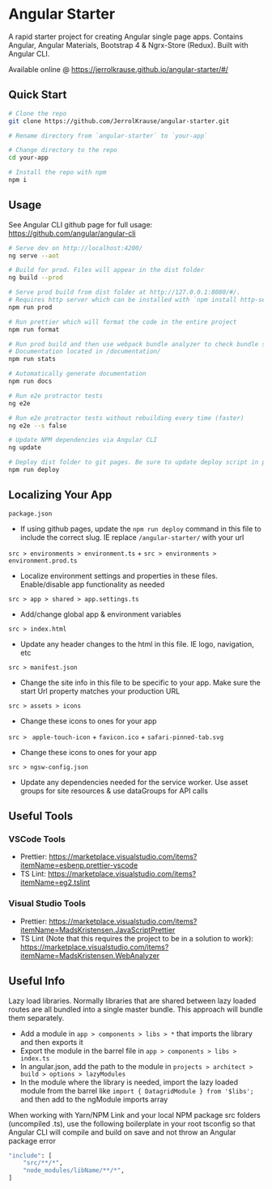 # Angular Starter

A rapid starter project for creating Angular single page apps. Contains Angular, Angular Materials, Bootstrap 4 & Ngrx-Store (Redux). Built with Angular CLI.

Available online @ https://jerrolkrause.github.io/angular-starter/#/

## Quick Start

```bash
# Clone the repo
git clone https://github.com/JerrolKrause/angular-starter.git

# Rename directory from `angular-starter` to `your-app`

# Change directory to the repo
cd your-app

# Install the repo with npm
npm i
```


## Usage
See Angular CLI github page for full usage: https://github.com/angular/angular-cli

```bash
# Serve dev on http://localhost:4200/
ng serve --aot

# Build for prod. Files will appear in the dist folder
ng build --prod

# Serve prod build from dist folder at http://127.0.0.1:8080/#/.
# Requires http server which can be installed with `npm install http-server -g`
npm run prod

# Run prettier which will format the code in the entire project
npm run format

# Run prod build and then use webpack bundle analyzer to check bundle sizes and composition
# Documentation located in /documentation/
npm run stats

# Automatically generate documentation
npm run docs

# Run e2e protractor tests
ng e2e

# Run e2e protractor tests without rebuilding every time (faster)
ng e2e --s false

# Update NPM dependencies via Angular CLI
ng update

# Deploy dist folder to git pages. Be sure to update deploy script in package.json
npm run deploy
```

## Localizing Your App

`package.json`
- If using github pages, update the `npm run deploy` command in this file to include the correct slug. IE replace `/angular-starter/` with your url

`src > environments > environment.ts` +
`src > environments > environment.prod.ts`
- Localize environment settings and properties in these files. Enable/disable app functionality as needed

`src > app > shared > app.settings.ts`
- Add/change global app & environment variables

`src > index.html`
- Update any header changes to the html in this file. IE logo, navigation, etc

`src > manifest.json`
- Change the site info in this file to be specific to your app. Make sure the start Url property matches your production URL

`src > assets > icons`
- Change these icons to ones for your app

`src > ` `apple-touch-icon` + `favicon.ico` + `safari-pinned-tab.svg`
- Change these icons to ones for your app

`src > ngsw-config.json`
- Update any dependencies needed for the service worker. Use asset groups for site resources & use dataGroups for API calls


## Useful Tools

### VSCode Tools
- Prettier: https://marketplace.visualstudio.com/items?itemName=esbenp.prettier-vscode
- TS Lint: https://marketplace.visualstudio.com/items?itemName=eg2.tslint

### Visual Studio Tools
- Prettier: https://marketplace.visualstudio.com/items?itemName=MadsKristensen.JavaScriptPrettier
- TS Lint (Note that this requires the project to be in a solution to work): https://marketplace.visualstudio.com/items?itemName=MadsKristensen.WebAnalyzer


## Useful Info

Lazy load libraries. Normally libraries that are shared between lazy loaded routes are all bundled into a single master bundle. This approach will bundle them separately.
- Add a module in `app > components > libs > *` that imports the library and then exports it
- Export the module in the barrel file in `app > components > libs > index.ts`
- In angular.json, add the path to the module in `projects > architect > build > options > lazyModules`
- In the module where the library is needed, import the lazy loaded module from the barrel like `import { DatagridModule } from '$libs';` and then add to the ngModule imports array

When working with Yarn/NPM Link and your local NPM package src folders (uncompiled .ts), use the following boilerplate in your root tsconfig so that Angular CLI will compile and build on save and not throw an Angular package error
```bash
"include": [
	"src/**/*",
	"node_modules/libName/**/*",
]
```
